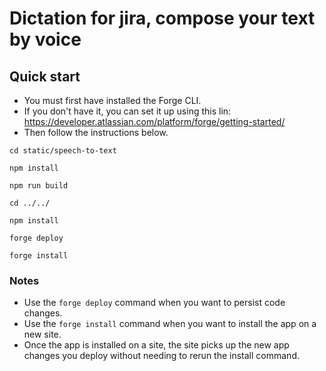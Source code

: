 # Dictation for jira, compose your text by voice

## Quick start

- You must first have installed the Forge CLI.
- If you don't have it, you can set it up using this lin: https://developer.atlassian.com/platform/forge/getting-started/
- Then follow the instructions below.

```
cd static/speech-to-text
```
```
npm install
```

```
npm run build
```
```
cd ../../
```
```
npm install
```
```
forge deploy
```
```
forge install
```

### Notes
- Use the `forge deploy` command when you want to persist code changes.
- Use the `forge install` command when you want to install the app on a new site.
- Once the app is installed on a site, the site picks up the new app changes you deploy without needing to rerun the install command.
